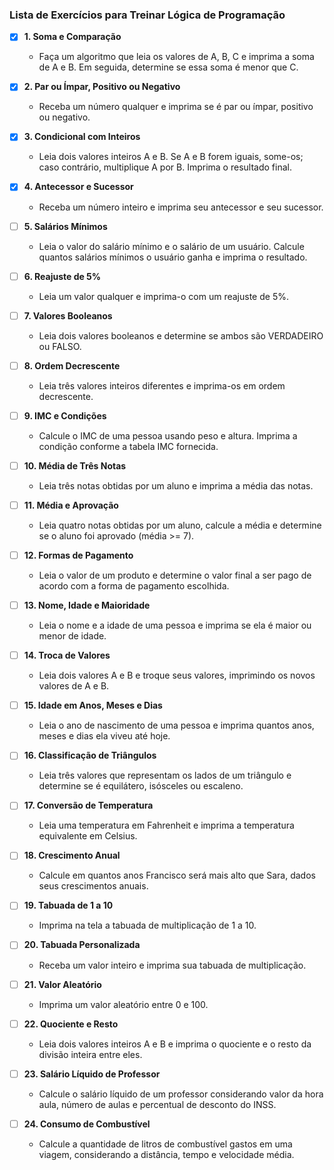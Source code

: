 ### Lista de Exercícios para Treinar Lógica de Programação

- [x] **1. Soma e Comparação**

  - Faça um algoritmo que leia os valores de A, B, C e imprima a soma de A e B. Em seguida, determine se essa soma é menor que C.

- [x] **2. Par ou Ímpar, Positivo ou Negativo**

  - Receba um número qualquer e imprima se é par ou ímpar, positivo ou negativo.

- [x] **3. Condicional com Inteiros**

  - Leia dois valores inteiros A e B. Se A e B forem iguais, some-os; caso contrário, multiplique A por B. Imprima o resultado final.

- [x] **4. Antecessor e Sucessor**

  - Receba um número inteiro e imprima seu antecessor e seu sucessor.

- [ ] **5. Salários Mínimos**

  - Leia o valor do salário mínimo e o salário de um usuário. Calcule quantos salários mínimos o usuário ganha e imprima o resultado.

- [ ] **6. Reajuste de 5%**

  - Leia um valor qualquer e imprima-o com um reajuste de 5%.

- [ ] **7. Valores Booleanos**

  - Leia dois valores booleanos e determine se ambos são VERDADEIRO ou FALSO.

- [ ] **8. Ordem Decrescente**

  - Leia três valores inteiros diferentes e imprima-os em ordem decrescente.

- [ ] **9. IMC e Condições**

  - Calcule o IMC de uma pessoa usando peso e altura. Imprima a condição conforme a tabela IMC fornecida.

- [ ] **10. Média de Três Notas**

  - Leia três notas obtidas por um aluno e imprima a média das notas.

- [ ] **11. Média e Aprovação**

  - Leia quatro notas obtidas por um aluno, calcule a média e determine se o aluno foi aprovado (média >= 7).

- [ ] **12. Formas de Pagamento**

  - Leia o valor de um produto e determine o valor final a ser pago de acordo com a forma de pagamento escolhida.

- [ ] **13. Nome, Idade e Maioridade**

  - Leia o nome e a idade de uma pessoa e imprima se ela é maior ou menor de idade.

- [ ] **14. Troca de Valores**

  - Leia dois valores A e B e troque seus valores, imprimindo os novos valores de A e B.

- [ ] **15. Idade em Anos, Meses e Dias**

  - Leia o ano de nascimento de uma pessoa e imprima quantos anos, meses e dias ela viveu até hoje.

- [ ] **16. Classificação de Triângulos**

  - Leia três valores que representam os lados de um triângulo e determine se é equilátero, isósceles ou escaleno.

- [ ] **17. Conversão de Temperatura**

  - Leia uma temperatura em Fahrenheit e imprima a temperatura equivalente em Celsius.

- [ ] **18. Crescimento Anual**

  - Calcule em quantos anos Francisco será mais alto que Sara, dados seus crescimentos anuais.

- [ ] **19. Tabuada de 1 a 10**

  - Imprima na tela a tabuada de multiplicação de 1 a 10.

- [ ] **20. Tabuada Personalizada**

  - Receba um valor inteiro e imprima sua tabuada de multiplicação.

- [ ] **21. Valor Aleatório**

  - Imprima um valor aleatório entre 0 e 100.

- [ ] **22. Quociente e Resto**

  - Leia dois valores inteiros A e B e imprima o quociente e o resto da divisão inteira entre eles.

- [ ] **23. Salário Líquido de Professor**

  - Calcule o salário líquido de um professor considerando valor da hora aula, número de aulas e percentual de desconto do INSS.

- [ ] **24. Consumo de Combustível**
  - Calcule a quantidade de litros de combustível gastos em uma viagem, considerando a distância, tempo e velocidade média.
